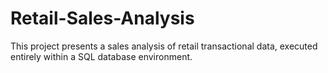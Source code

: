 # Retail-Sales-Analysis
This project presents a sales analysis of retail transactional data, executed entirely within a SQL database environment.
